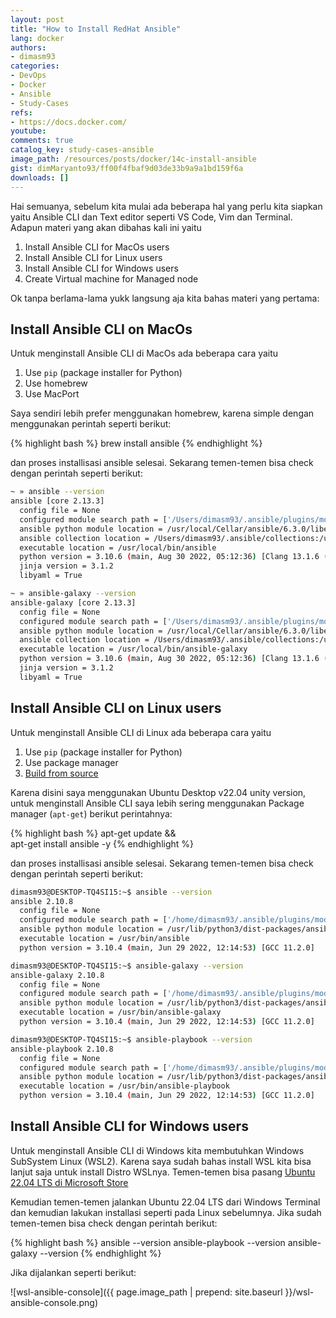 ```yaml
---
layout: post
title: "How to Install RedHat Ansible"
lang: docker
authors:
- dimasm93
categories:
- DevOps
- Docker
- Ansible
- Study-Cases
refs: 
- https://docs.docker.com/
youtube: 
comments: true
catalog_key: study-cases-ansible
image_path: /resources/posts/docker/14c-install-ansible
gist: dimMaryanto93/ff00f4fbaf9d03de33b9a9a1bd159f6a
downloads: []
---
```


Hai semuanya, sebelum kita mulai ada beberapa hal yang perlu kita siapkan yaitu Ansible CLI dan Text editor seperti VS Code, Vim dan Terminal. Adapun materi yang akan dibahas kali ini yaitu

1. Install Ansible CLI for MacOs users
2. Install Ansible CLI for Linux users
3. Install Ansible CLI for Windows users
4. Create Virtual machine for Managed node

Ok tanpa berlama-lama yukk langsung aja kita bahas materi yang pertama:

<!--more-->

## Install Ansible CLI on MacOs

Untuk menginstall Ansible CLI di MacOs ada beberapa cara yaitu

1. Use `pip` (package installer for Python)
2. Use homebrew
3. Use MacPort

Saya sendiri lebih prefer menggunakan homebrew, karena simple dengan menggunakan perintah seperti berikut:

{% highlight bash %}
brew install ansible
{% endhighlight %}

dan proses installisasi ansible selesai. Sekarang temen-temen bisa check dengan perintah seperti berikut:

```bash
~ » ansible --version
ansible [core 2.13.3]
  config file = None
  configured module search path = ['/Users/dimasm93/.ansible/plugins/modules', '/usr/share/ansible/plugins/modules']
  ansible python module location = /usr/local/Cellar/ansible/6.3.0/libexec/lib/python3.10/site-packages/ansible
  ansible collection location = /Users/dimasm93/.ansible/collections:/usr/share/ansible/collections
  executable location = /usr/local/bin/ansible
  python version = 3.10.6 (main, Aug 30 2022, 05:12:36) [Clang 13.1.6 (clang-1316.0.21.2.5)]
  jinja version = 3.1.2
  libyaml = True

~ » ansible-galaxy --version
ansible-galaxy [core 2.13.3]
  config file = None
  configured module search path = ['/Users/dimasm93/.ansible/plugins/modules', '/usr/share/ansible/plugins/modules']
  ansible python module location = /usr/local/Cellar/ansible/6.3.0/libexec/lib/python3.10/site-packages/ansible
  ansible collection location = /Users/dimasm93/.ansible/collections:/usr/share/ansible/collections
  executable location = /usr/local/bin/ansible-galaxy
  python version = 3.10.6 (main, Aug 30 2022, 05:12:36) [Clang 13.1.6 (clang-1316.0.21.2.5)]
  jinja version = 3.1.2
  libyaml = True
```

## Install Ansible CLI on Linux users

Untuk menginstall Ansible CLI di Linux ada beberapa cara yaitu

1. Use `pip` (package installer for Python)
2. Use package manager
3. [Build from source](https://docs.ansible.com/ansible/latest/installation_guide/intro_installation.html#installing-devel-from-github-with-pip)

Karena disini saya menggunakan Ubuntu Desktop v22.04 unity version, untuk menginstall Ansible CLI saya lebih sering menggunakan Package manager (`apt-get`) berikut perintahnya:

{% highlight bash %}
apt-get update && \
apt-get install ansible -y
{% endhighlight %}

dan proses installisasi ansible selesai. Sekarang temen-temen bisa check dengan perintah seperti berikut:

```bash
dimasm93@DESKTOP-TQ4SI15:~$ ansible --version
ansible 2.10.8
  config file = None
  configured module search path = ['/home/dimasm93/.ansible/plugins/modules', '/usr/share/ansible/plugins/modules']
  ansible python module location = /usr/lib/python3/dist-packages/ansible
  executable location = /usr/bin/ansible
  python version = 3.10.4 (main, Jun 29 2022, 12:14:53) [GCC 11.2.0]

dimasm93@DESKTOP-TQ4SI15:~$ ansible-galaxy --version
ansible-galaxy 2.10.8
  config file = None
  configured module search path = ['/home/dimasm93/.ansible/plugins/modules', '/usr/share/ansible/plugins/modules']
  ansible python module location = /usr/lib/python3/dist-packages/ansible
  executable location = /usr/bin/ansible-galaxy
  python version = 3.10.4 (main, Jun 29 2022, 12:14:53) [GCC 11.2.0]

dimasm93@DESKTOP-TQ4SI15:~$ ansible-playbook --version
ansible-playbook 2.10.8
  config file = None
  configured module search path = ['/home/dimasm93/.ansible/plugins/modules', '/usr/share/ansible/plugins/modules']
  ansible python module location = /usr/lib/python3/dist-packages/ansible
  executable location = /usr/bin/ansible-playbook
  python version = 3.10.4 (main, Jun 29 2022, 12:14:53) [GCC 11.2.0]
```

## Install Ansible CLI for Windows users

Untuk menginstall Ansible CLI di Windows kita membutuhkan Windows SubSystem Linux (WSL2). Karena saya sudah bahas install WSL kita bisa lanjut saja untuk install Distro WSLnya. Temen-temen bisa pasang [Ubuntu 22.04 LTS di Microsoft Store](https://apps.microsoft.com/store/detail/ubuntu-22041-lts/9PN20MSR04DW?hl=en-id&gl=id)

Kemudian temen-temen jalankan Ubuntu 22.04 LTS dari Windows Terminal dan kemudian lakukan installasi seperti pada Linux sebelumnya. Jika sudah temen-temen bisa check dengan perintah berikut:

{% highlight bash %}
ansible --version 
ansible-playbook --version
ansible-galaxy --version
{% endhighlight %}

Jika dijalankan seperti berikut:

![wsl-ansible-console]({{ page.image_path | prepend: site.baseurl }}/wsl-ansible-console.png)